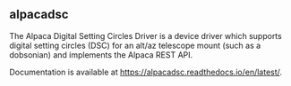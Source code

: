 alpacadsc
---------

The Alpaca Digital Setting Circles Driver is a device driver
which supports digital setting circles (DSC) for an alt/az telescope mount
(such as a dobsonian) and implements the Alpaca REST API.

Documentation is available at https://alpacadsc.readthedocs.io/en/latest/.

